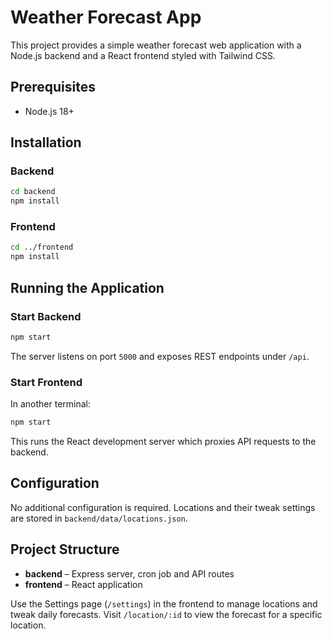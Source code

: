 # Weather Forecast App

This project provides a simple weather forecast web application with a Node.js backend and a React frontend styled with Tailwind CSS.

## Prerequisites
- Node.js 18+

## Installation

### Backend
```bash
cd backend
npm install
```

### Frontend
```bash
cd ../frontend
npm install
```

## Running the Application

### Start Backend
```bash
npm start
```
The server listens on port `5000` and exposes REST endpoints under `/api`.

### Start Frontend
In another terminal:
```bash
npm start
```
This runs the React development server which proxies API requests to the backend.

## Configuration
No additional configuration is required. Locations and their tweak settings are stored in `backend/data/locations.json`.

## Project Structure
- **backend** – Express server, cron job and API routes
- **frontend** – React application

Use the Settings page (`/settings`) in the frontend to manage locations and tweak daily forecasts. Visit `/location/:id` to view the forecast for a specific location.
